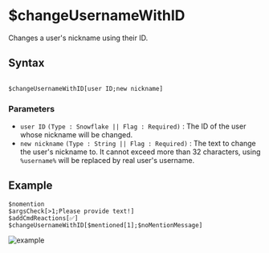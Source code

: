 # $changeUsernameWithID
Changes a user's nickname using their ID.
## Syntax
```

$changeUsernameWithID[user ID;new nickname]
```

### Parameters
- `user ID` `(Type : Snowflake || Flag : Required)` : The ID of the user whose nickname will be changed.
- `new nickname` `(Type : String || Flag : Required)` : The text to change the user's nickname to. It cannot exceed more than 32 characters, using `%username%` will be replaced by real user's username.


## Example
```
$nomention
$argsCheck[>1;Please provide text!]
$addCmdReactions[✅]
$changeUsernameWithID[$mentioned[1];$noMentionMessage]
```

![example](https://user-images.githubusercontent.com/113303649/212071851-992a7c9a-e817-4fdc-9f45-a62b7fa11bee.png)





